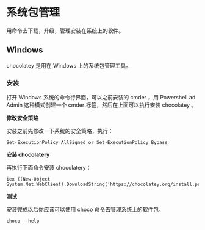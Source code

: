 # 系统包管理

用命令去下载，升级，管理安装在系统上的软件。

## Windows

chocolatey 是用在 Windows 上的系统包管理工具。

### 安装

打开 Windows 系统的命令行界面，可以之前安装的 cmder ，用 Powershell ad Admin 这种模式创建一个 cmder 标签，然后在上面可以执行安装 chocolatey 。

**修改安全策略**

安装之前先修改一下系统的安全策略，执行：

```
Set-ExecutionPolicy AllSigned or Set-ExecutionPolicy Bypass
```

**安装 chocolatery**

再执行下面命令安装 chocolatery：

```
iex ((New-Object System.Net.WebClient).DownloadString('https://chocolatey.org/install.ps1'))
```

**测试**

安装完成以后你应该可以使用 choco 命令去管理系统上的软件包。

```
choco --help
```




